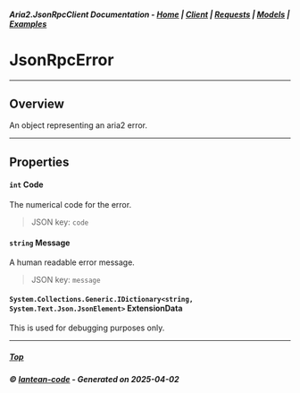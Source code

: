 ##### Aria2.JsonRpcClient Documentation  - [Home](index.md) | [Client](client.md) | [Requests](requests.md) | [Models](models.md) | [Examples](examples.md)

# JsonRpcError

---

## Overview

An object representing an aria2 error.

---

## Properties
<a id="Code"></a>
#### `int` Code 

The numerical code for the error.
> JSON key: `code`

<a id="Message"></a>
#### `string` Message 

A human readable error message.
> JSON key: `message`

<a id="ExtensionData"></a>
#### `System.Collections.Generic.IDictionary<string, System.Text.Json.JsonElement>` ExtensionData 

This is used for debugging purposes only.


---



##### [Top](#top)
##### © [lantean-code](https://github.com/lantean-code) - _Generated on 2025-04-02_
